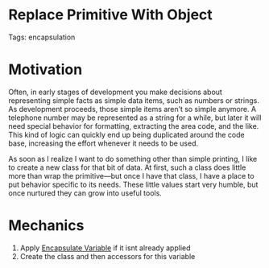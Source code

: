 # Replace Primitive With Object

Tags: encapsulation

[](img.png)

# Motivation

Often, in early stages of development you make decisions about representing simple facts as simple data items, such as numbers or strings. As development proceeds, those simple items aren’t so simple anymore. A telephone number may be represented as a string for a while, but later it will need special behavior for formatting, extracting the area code, and the like. This kind of logic can quickly end up being duplicated around the code base, increasing the effort whenever it needs to be used.

As soon as I realize I want to do something other than simple printing, I like to create a new class for that bit of data. At first, such a class does little more than wrap the primitive—but once I have that class, I have a place to put behavior specific to its needs. These little values start very humble, but once nurtured they can grow into useful tools.

# Mechanics

1. Apply [Encapsulate Variable](Encapsulate%20Variable%201e5d2a6463384ed18a9f10cfa2a4eb4f.md) if it isnt already applied
2. Create the class and then accessors for this variable